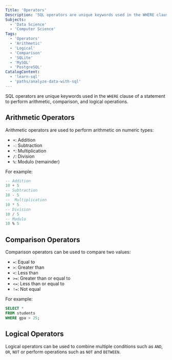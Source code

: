 ```yaml
---
Title: 'Operators'
Description: 'SQL operators are unique keywords used in the WHERE clause of a statement to perform arithmetic, comparison, and logical operations. Arithmetic operators are used to perform arithmetic on numeric types: - +: Addition - -: Subtraction - *: Multiplication - /: Division - %: Modulo (remainder)'
Subjects:
  - 'Data Science'
  - 'Computer Science'
Tags:
  - 'Operators'
  - 'Arithmetic'
  - 'Logical'
  - 'Comparison'
  - 'SQLite'
  - 'MySQL'
  - 'PostgreSQL'
CatalogContent:
  - 'learn-sql'
  - 'paths/analyze-data-with-sql'
---
```


SQL operators are unique keywords used in the `WHERE` clause of a statement to perform arithmetic, comparison, and logical operations.

## Arithmetic Operators

Arithmetic operators are used to perform arithmetic on numeric types:

- `+`: Addition
- `-`: Subtraction
- `*`: Multiplication
- `/`: Division
- `%`: Modulo (remainder)

For example:

```sql
-- Addition
10 + 5
-- Subtraction
10 - 5
--  Multiplication
10 * 5
-- Division
10 / 5
-- Modulo
10 % 5
```

## Comparison Operators

Comparison operators can be used to compare two values:

- `=`: Equal to
- `>`: Greater than
- `<`: Less than
- `>=`: Greater than or equal to
- `<=`: Less than or equal to
- `!=`: Not equal

For example:

```sql
SELECT *
FROM students
WHERE gpa > 25;
```

## Logical Operators

Logical operators can be used to combine multiple conditions such as `AND`, `OR`, `NOT` or perform operations such as `NOT` and `BETWEEN`.

